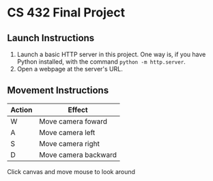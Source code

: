 # CS 432 Final Project
## Launch Instructions
1.  Launch a basic HTTP server in this project. One way is, if you have Python installed, with the command `python -m http.server`.
2.  Open a webpage at the server's URL.

## Movement Instructions
| Action        | Effect
|--------------|--------------------------------------------------------------------------
| W            | Move camera foward
| A            | Move camera left
| S            | Move camera right
| D            | Move camera backward

Click canvas and move mouse to look around